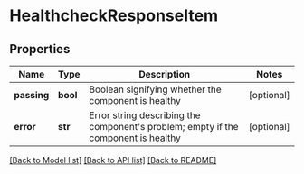 # HealthcheckResponseItem

## Properties
Name | Type | Description | Notes
------------ | ------------- | ------------- | -------------
**passing** | **bool** | Boolean signifying whether the component is healthy | [optional] 
**error** | **str** | Error string describing the component&#39;s problem; empty if the component is healthy | [optional] 

[[Back to Model list]](../README.md#documentation-for-models) [[Back to API list]](../README.md#documentation-for-api-endpoints) [[Back to README]](../README.md)


